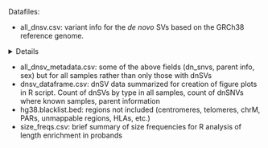 Datafiles:

* all_dnsv.csv: variant info for the *de novo* SVs based on the GRCh38 reference genome.
 <details>
 * Chrom: chromosome of the SV
 * Pos: start position of the SV
 * End: end position of the SV
 * Project: CEPH or SFARI
 * Sample: sample ID (de-identified)
 * SVLen: length of the SV
 * SVType: type of the SV
 * Call_pipeline: derivation of the original call (Smoove or GATK-SV)
 * Father: ID of the father
 * Father_age_birth_years: age of the father at birth of offspring
 * Generation: only for CEPH (SV from the F1 or F2 generation)
 * Mosaic: True if SV labeled mosaic
 * Mother: ID of the mother
 * Mother_age_birth_years: age of the mother at birth of offspring
 * Parent_of_origin: NA if unidentified
 * Pred_mechanism: predicted causal mechanism of the SV
 * Role: sibling or proband
 * Sex: male or female
 * DN_SNVs: count of *de novo* SNVs in sample with the *de novo* SV
 </details>

* all_dnsv_metadata.csv: some of the above fields (dn_snvs, parent info, sex) but for all samples rather than only those with dnSVs
* dnsv_dataframe.csv: dnSV data summarized for creation of figure plots in R script. Count of dnSVs by type in all samples, count of dnSNVs where known samples, parent information
* hg38.blacklist.bed: regions not included (centromeres, telomeres, chrM, PARs, unmappable regions, HLAs, etc.)
* size_freqs.csv: brief summary of size frequencies for R analysis of length enrichment in probands
